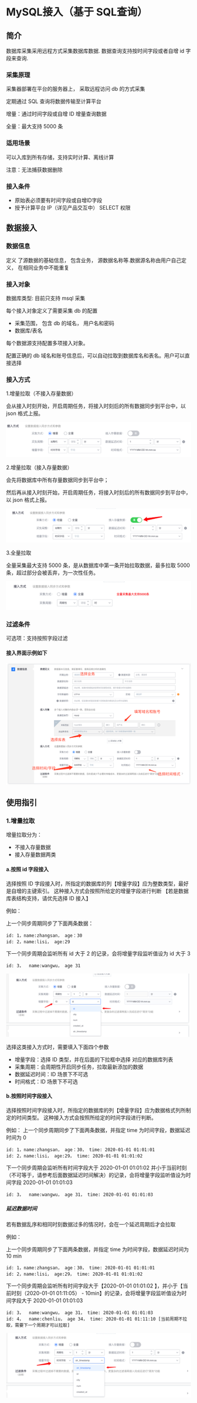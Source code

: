 # MySQL接入（基于 SQL查询）

## 简介

数据库采集采用远程方式采集数据库数据. 数据查询支持按时间字段或者自增 id 字段来查询.

### 采集原理

采集器部署在平台的服务器上， 采取远程访问 db 的方式采集

定期通过 SQL 查询将数据传输至计算平台

增量：通过时间字段或自增 ID 增量查询数据

全量：最大支持 5000 条

### 适用场景
可以入库到所有存储，支持实时计算、离线计算

注意：无法捕获数据删除

### 接入条件

- 原始表必须要有时间字段或自增ID字段
- 授予计算平台 IP（详见产品交互中） SELECT 权限



## 数据接入
### 数据信息

定义 了源数据的基础信息， 包含业务， 源数据名称等.数据源名称由用户自己定义， 在相同业务中不能重复

### 接入对象

数据库类型: 目前只支持 msql 采集

每个接入对象定义了需要采集 db 的配置

* 采集范围， 包含 db 的域名， 用户名和密码
* 数据库/表名

每个数据源支持配置多项接入对象。

配置正确的 db 域名和账号信息后，可以自动拉取到数据库名和表名。用户可以直接选择

### 接入方式

1.增量拉取（不接入存量数据）

会从接入时刻开始，开启周期任务，将接入时刻后的所有数据同步到平台中，以 json 格式上报。

![access_incr](./media/access_incr.png)

2.增量拉取（接入存量数据）

会先将数据库中所有存量数据同步到平台中；

然后再从接入时刻开始，开启周期任务，将接入时刻后的所有数据同步到平台中，以 json 格式上报。

![access_incr_history](./media/access_incr_history.png)

3.全量拉取

全量采集最大支持 5000 条，是从数据库中第一条开始拉取数据，最多拉取 5000 条，超过部分会被丢弃，为一次性任务。


![access_history](./media/access_history.png)


### 过滤条件

可选项：支持按照字段过滤

#### 接入界面示例如下

![](media/access_new_db.png)



## 使用指引


### 1.增量拉取
增量拉取分为：
* 不接入存量数据
* 接入存量数据两类

#### a.按照 id 字段接入

选择按照 ID 字段接入时，所指定的数据库的列【增量字段】应为整数类型，最好是自增的主键索引。
这种接入方式会按照所给定的增量字段进行判断 【若是数据库表结构支持，请优先选择 ID 接入】

例如：

上一个同步周期同步了下面两条数据：

    id: 1，name:zhangsan， age：30
    id: 2，name:lisi， age:29

下一个同步周期会监听所有 id 大于 2 的记录，会将增量字段监听值设为 id 大于 3

    id: 3，  name:wangwu， age 31

![db.method1](./media/db.method1.png)

选择这类接入方式时，需要填入下面四个参数

* 增量字段：选择 ID 类型，并在后面的下拉框中选择 对应的数据库列表
* 采集周期：会周期性开启同步任务，拉取最新添加的数据
* 数据延迟时间：ID 场景下不可选
* 时间格式：ID 场景下不可选

#### b.按照时间字段接入

选择按照时间字段接入时，所指定的数据库的列【增量字段】应为数据格式列所制定的时间类型。
这种接入方式会按照所给定的时间字段进行判断。

例如：
上一个同步周期同步了下面两条数据，并指定 time 为时间字段，数据延迟时间为 0

    id: 1，name:zhangsan， age：30， time: 2020-01-01 01:01:01
    id: 2，name:lisi， age:29， time: 2020-01-01 01:01:02

下一个同步周期会监听所有时间字段大于 2020-01-01 01:01:02 并小于当前时刻（不可等于，请参考后面数据延迟时间解决）的记录，会将增量字段监听值设为时间字段 2020-01-01 01:01:03

    id: 3，  name:wangwu， age 31， time: 2020-01-01 01:01:03

##### 延迟数据时间

若有数据乱序和相同时刻数据过多的情况时，会在一个延迟周期后才会拉取

例如：

上一个同步周期同步了下面两条数据，并指定 time 为时间字段，数据延迟时间为 10 min

    id: 1，name:zhangsan， age：30， time: 2020-01-01 01:01:01
    id: 2，name:lisi， age:29， time: 2020-01-01 01:01:02

下一个同步周期会监听所有时间字段大于【2020-01-01 01:01:02 】，并小于【当前时刻（2020-01-01 01:11:05） - 10min】的记录，会将增量字段监听值设为时间字段大于 2020-01-01 01:01:03

    id: 3，  name:wangwu， age 31， time: 2020-01-01 01:01:03
    id: 4，  name:chenliu， age 34， time: 2020-01-01 01:11:10 [当前周期不拉取，需要下一个周期才可以拉取]

![db.method2](./media/db.method2.png)



